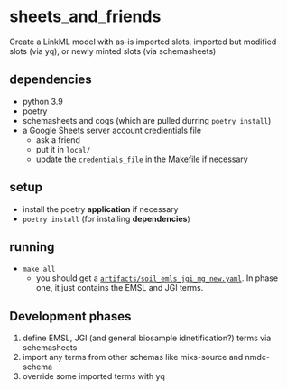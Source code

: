# sheets_and_friends
Create a LinkML model with as-is imported slots, imported but modified slots (via yq), or newly minted slots (via schemasheets)

## dependencies
- python 3.9
- poetry
- schemasheets and cogs (which are pulled durring `poetry install`)
- a Google Sheets server account credientials file
  - ask a friend
  - put it in `local/`
  - update the `credentials_file` in the [Makefile](Makefile) if necessary

## setup
- install the poetry **application** if necessary
- `poetry install` (for installing **dependencies**)

## running
- `make all`
  - you should get a [`artifacts/soil_emls_jgi_mg_new.yaml`](artifacts/soil_emls_jgi_mg_new.yaml). In phase one, it just contains the EMSL and JGI terms.

## Development phases
1. define EMSL, JGI (and general biosample idnetification?) terms via schemasheets
2. import any terms from other schemas like mixs-source and nmdc-schema
3. override some imported terms with yq

